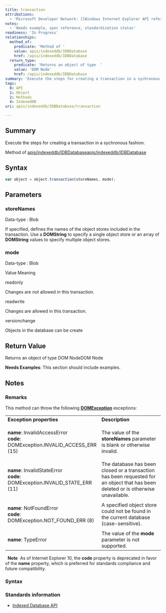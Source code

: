 ```yaml
---
title: transaction
attributions:
  - 'Microsoft Developer Network: [[Windows Internet Explorer API reference](http://msdn.microsoft.com/en-us/library/ie/hh828809%28v=vs.85%29.aspx) Article]'
notes:
  - 'Needs example, spec reference, standardization status'
readiness: 'In Progress'
relationships:
  method_of:
    predicate: 'Method of '
    value: apis/indexeddb/IDBDatabase
    href: /apis/indexeddb/IDBDatabase
  return_type:
    predicate: 'Returns an object of type  '
    value: 'DOM Node'
    href: /apis/indexeddb/IDBDatabase
summary: 'Execute the steps for creating a transaction in a sychronous fashion.'
tags:
  0: API
  1: Object
  2: Methods
  4: IndexedDB
uri: apis/indexeddb/IDBDatabase/transaction

---
```

## Summary

Execute the steps for creating a transaction in a sychronous fashion.

Method of [apis/indexeddb/IDBDatabase](/apis/indexeddb/IDBDatabase)[apis/indexeddb/IDBDatabase](/apis/indexeddb/IDBDatabase)

## Syntax

``` js
var object = object.transaction(storeNames, mode);
```

## Parameters

### storeNames

 Data-type
:   Blob

 If specified, defines the names of the object stores included in the transaction. Use a **DOMString** to specify a single object store or an array of **DOMString** values to specify multiple object stores.

### mode

 Data-type
:   Blob

 Value Meaning

 readonly

Changes are not allowed in this transaction.

 readwrite

Changes are allowed in this transaction.

 versionchange

Objects in the database can be create

## Return Value

Returns an object of type DOM NodeDOM Node

**Needs Examples**: This section should include examples.

## Notes

### Remarks

This method can throw the following [**DOMException**](/dom/DOMException) exceptions:

<table>
<col width="50%" />
<col width="50%" />
<tbody>
<tr class="odd">
<td align="left"><strong>Exception properties</strong></td>
<td align="left"><strong>Description</strong></td>
</tr>
<tr class="even">
<td align="left"><dl>
<p></p>
<dt>
<strong>name</strong>: InvalidAccessError
</dt>
<dt>
<strong>code</strong>: DOMException.INVALID_ACCESS_ERR (15)
</dt>
</dl></td>
<td align="left">The value of the <strong>storeNames</strong> parameter is blank or otherwise invalid.</td>
</tr>
<tr class="odd">
<td align="left"><dl>
<p></p>
<dt>
<strong>name</strong>: InvalidStateError
</dt>
<dt>
<strong>code</strong>: DOMException.INVALID_STATE_ERR (11)
</dt>
</dl></td>
<td align="left">The database has been closed or a transaction has been requested for an object that has been deleted or is otherwise unavailable.</td>
</tr>
<tr class="even">
<td align="left"><dl>
<p></p>
<dt>
<strong>name</strong>: NotFoundError
</dt>
<dt>
<strong>code</strong>: DOMException.NOT_FOUND_ERR (8)
</dt>
</dl></td>
<td align="left">A specified object store could not be found in the current database (case-sensitive).</td>
</tr>
<tr class="odd">
<td align="left"><dl>
<p></p>
<dt>
<strong>name</strong>: TypeError
</dt>
</dl></td>
<td align="left">The value of the <strong>mode</strong> parameter is not supported.</td>
</tr>
</tbody>
</table>

  **Note**  As of Internet Explorer 10, the **code** property is deprecated in favor of the **name** property, which is preferred for standards compliance and future compatibility.

### Syntax

### Standards information

-   [Indexed Database API](http://go.microsoft.com/fwlink/p/?LinkId=224519)

